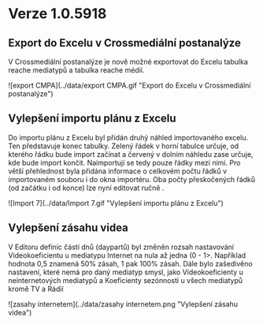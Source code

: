 ﻿# Verze 1.0.5918

## Export do Excelu v Crossmediální postanalýze
V Crossmediální postanalýze je nově možné exportovat do Excelu tabulka reache mediatypů a tabulka reache médií.

![export CMPA](../data/export CMPA.gif "Export do Excelu v Crossmediální postanalýze")

## Vylepšení importu plánu z Excelu
Do importu plánu z Excelu byl přidán druhý náhled importovaného excelu. Ten představuje konec tabulky. Zelený řádek v horní tabulce určuje, od kterého řádku bude import začínat a červený v dolním náhledu zase určuje, kde bude import končit. Naimportují se tedy pouze řádky mezi nimi. 
Pro větší přehlednost byla přidána informace o celkovém počtu řádků v importovaném souboru i do okna importéru. Oba počty přeskočených řádků (od začátku i od konce) lze nyní editovat ručně .  

![Import 7](../data/Import 7.gif "Vylepšení importu plánu z Excelu")

## Vylepšení zásahu videa
V Editoru definic částí dnů (daypartů) byl změněn rozsah nastavování Videokoeficientu u mediatypu Internet na nula až jedna (0 - 1>. Například hodnota 0,5 znamená 50% zásah, 1 pak 100% zásah. Dále bylo zašedivěno nastavení, které nemá pro daný mediatyp smysl, jako Videokoeficienty u neinternetových mediatypů a Koeficienty sezónnosti u všech mediatypů kromě TV a Rádií

![zasahy internetem](../data/zasahy internetem.png "Vylepšení zásahu videa")

